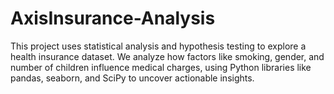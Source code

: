 # AxisInsurance-Analysis
This project uses statistical analysis and hypothesis testing to explore a health insurance dataset. We analyze how factors like smoking, gender, and number of children influence medical charges, using Python libraries like pandas, seaborn, and SciPy to uncover actionable insights.
